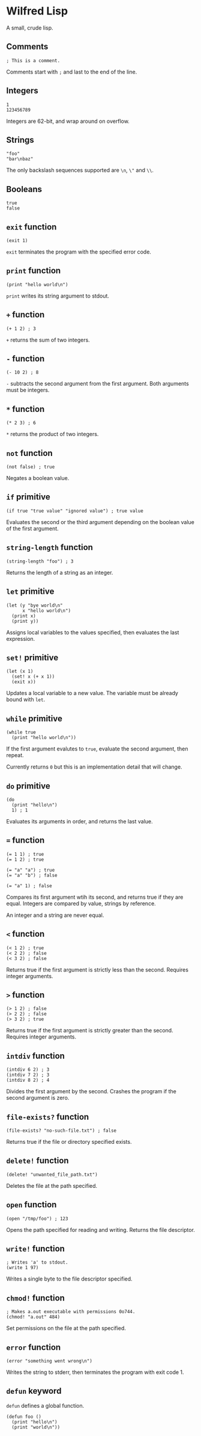 # Wilfred Lisp

A small, crude lisp.

## Comments

```
; This is a comment.
```

Comments start with `;` and last to the end of the line.

## Integers

```
1
123456789
```

Integers are 62-bit, and wrap around on overflow.

## Strings

```
"foo"
"bar\nbaz"
```

The only backslash sequences supported are `\n`, `\"` and `\\`.

## Booleans

```
true
false
```

## `exit` function

```
(exit 1)
```

`exit` terminates the program with the specified error code.

## `print` function

```
(print "hello world\n")
```

`print` writes its string argument to stdout.

## `+` function

```
(+ 1 2) ; 3
```

`+` returns the sum of two integers.

## `-` function

```
(- 10 2) ; 8
```

`-` subtracts the second argument from the first argument. Both
arguments must be integers.

## `*` function

```
(* 2 3) ; 6
```

`*` returns the product of two integers.

## `not` function

```
(not false) ; true
```

Negates a boolean value.

## `if` primitive

```
(if true "true value" "ignored value") ; true value
```

Evaluates the second or the third argument depending on the boolean
value of the first argument.

## `string-length` function

```
(string-length "foo") ; 3
```

Returns the length of a string as an integer.

## `let` primitive

```
(let (y "bye world\n"
      x "hello world\n")
  (print x)
  (print y))
```

Assigns local variables to the values specified, then evaluates the
last expression.

## `set!` primitive

```
(let (x 1)
  (set! x (+ x 1))
  (exit x))
```

Updates a local variable to a new value. The variable must be already
bound with `let`.

## `while` primitive

```
(while true
  (print "hello world\n"))
```

If the first argument evalutes to `true`, evaluate the second
argument, then repeat.

Currently returns `0` but this is an implementation detail that will
change.

## `do` primitive

```
(do
  (print "hello\n")
  1) ; 1
```

Evaluates its arguments in order, and returns the last value.

## `=` function

```
(= 1 1) ; true
(= 1 2) ; true

(= "a" "a") ; true
(= "a" "b") ; false

(= "a" 1) ; false
```

Compares its first argument wtih its second, and returns true if they
are equal. Integers are compared by value, strings by reference.

An integer and a string are never equal.

## `<` function

```
(< 1 2) ; true
(< 2 2) ; false
(< 3 2) ; false
```

Returns true if the first argument is strictly less than the
second. Requires integer arguments.

## `>` function

```
(> 1 2) ; false
(> 2 2) ; false
(> 3 2) ; true
```

Returns true if the first argument is strictly greater than the
second. Requires integer arguments.

## `intdiv` function

```
(intdiv 6 2) ; 3
(intdiv 7 2) ; 3
(intdiv 8 2) ; 4
```

Divides the first argument by the second. Crashes the program if the
second argument is zero.

## `file-exists?` function

```
(file-exists? "no-such-file.txt") ; false
```

Returns true if the file or directory specified exists.

## `delete!` function

```
(delete! "unwanted_file_path.txt")
```

Deletes the file at the path specified.


## `open` function

```
(open "/tmp/foo") ; 123
```

Opens the path specified for reading and writing. Returns the file
descriptor.

## `write!` function

```
; Writes 'a' to stdout.
(write 1 97)
```

Writes a single byte to the file descriptor specified.

## `chmod!` function

```
; Makes a.out executable with permissions 0o744.
(chmod! "a.out" 484)
```

Set permissions on the file at the path specified.

## `error` function

```
(error "something went wrong\n")
```

Writes the string to stderr, then terminates the program with exit
code 1.

## `defun` keyword

`defun` defines a global function.

```
(defun foo ()
  (print "hello\n")
  (print "world\n"))
```
